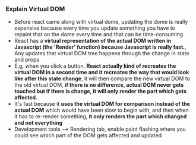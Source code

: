 ### Explain Virtual DOM
- Before react came along with virtual dome, updating the dome is really expensive because every time you update something you have to repaint that on the dome every time and that can be time-consuming
- React has a **virtual representation of the actual DOM written in Javascript (the 'Render' function) because Javascript is really fast.**, Any updates that virtual DOM tree happens through the change in state and props
- E.g, when you click a button, **React actually kind of recreates the virtual DOM in a second time and it recreates the way that would look like after this state change**, it will then compare the new virtual DOM to the old virtual DOM, **if there is no difference, actual DOM never gets touched but if there is change, it will only render the part which gets affected.**
- It's fast because it **uses the virtual DOM for comparison instead of the actual DOM** which would have been slow to begin with, and then when it has to re-render something, **it only renders the part which changed and not everything**
- Development tools --> Rendering tab, enable paint flashing where you could see which part of the DOM gets affected and updated
<!--stackedit_data:
eyJoaXN0b3J5IjpbLTkxMzgxMzAyMCwxODAyNjE2MzIxLC0xNT
kxMzU1ODEyXX0=
-->